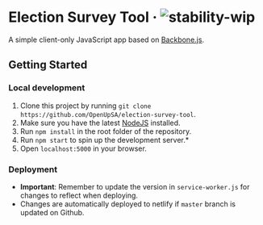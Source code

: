 # Election Survey Tool &middot; ![stability-wip](https://img.shields.io/badge/stability-work_in_progress-lightgrey.svg)

A simple client-only JavaScript app based on [Backbone.js](http://backbonejs.org/).

## Getting Started

### Local development

1. Clone this project by running `git clone https://github.com/OpenUpSA/election-survey-tool`.
2. Make sure you have the latest [NodeJS](https://nodejs.org/en/) installed.
3. Run `npm install` in the root folder of the repository.
4. Run `npm start` to spin up the development server.*
5. Open `localhost:5000` in your browser.

### Deployment
- **Important**: Remember to update the version in `service-worker.js` for changes to reflect when deploying.
- Changes are automatically deployed to netlify if `master` branch is updated on Github.